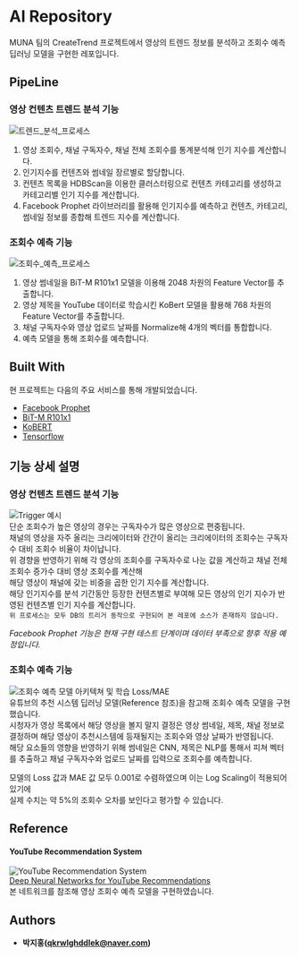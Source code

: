 # AI Repository
MUNA 팀의 CreateTrend 프로젝트에서 영상의 트렌드 정보를 분석하고 조회수 예측 딥러닝 모델을 구현한 레포입니다.  

## PipeLine
### 영상 컨텐츠 트렌드 분석 기능
![트렌드_분석_프로세스](/uploads/18387f4c7fdb4a6131e070421b8b8d03/트렌드_분석_프로세스.jpg)
1. 영상 조회수, 채널 구독자수, 채널 전체 조회수를 통계분석해 인기 지수를 계산합니다.
2. 인기지수를 컨텐츠와 썸네일 장르별로 할당합니다.
3. 컨텐츠 목록을 HDBScan을 이용한 클러스터링으로 컨텐츠 카테고리를 생성하고 카테고리별 인기 지수를 계산합니다.
4. Facebook Prophet 라이브러리를 활용해 인기지수를 예측하고 컨텐츠, 카테고리, 썸네일 정보를 종합해 트렌드 지수를 계산합니다.

### 조회수 예측 기능
![조회수_예측_프로세스](/uploads/a45f41b0aea994a90f8d062a0a121485/조회수_예측_프로세스.jpg)
1. 영상 썸네일을 BiT-M R101x1 모델을 이용해 2048 차원의 Feature Vector를 추출합니다.
2. 영상 제목을 YouTube 데이터로 학습시킨 KoBert 모델을 활용해 768 차원의 Feature Vector를 추출합니다.
3. 채널 구독자수와 영상 업로드 날짜를 Normalize해 4개의 벡터를 통합합니다.
4. 예측 모델을 통해 조회수를 예측합니다.

## Built With
현 프로젝트는 다음의 주요 서비스를 통해 개발되었습니다.
* [Facebook Prophet](https://facebook.github.io/prophet/)
* [BiT-M R101x1](https://tfhub.dev/google/bit/m-r101x1/1)
* [KoBERT](https://github.com/SKTBrain/KoBERT)
* [Tensorflow](https://www.tensorflow.org/?hl=ko)

## 기능 상세 설명
### 영상 컨텐츠 트렌드 분석 기능
![Trigger 예시](/uploads/fbd2b13a97c1c435cca6144a330b0279/image.png)  
단순 조회수가 높은 영상의 경우는 구독자수가 많은 영상으로 편중됩니다.  
채널의 영상을 자주 올리는 크리에이터와 간간이 올리는 크리에이터의 조회수는 구독자수 대비 조회수 비율이 차이납니다.  
위 경향을 반영하기 위해 각 영상의 조회수를 구독자수로 나눈 값을 계산하고 채널 전체 조회수 증가수 대비 영상 조회수를 계산해  
해당 영상이 채널에 갖는 비중을 곱한 인기 지수를 계산합니다.  
해당 인기지수를 분석 기간동안 등장한 컨텐츠별로 부여해 모든 영상의 인기 지수가 반영된 컨텐츠별 인기 지수를 계산합니다.  
`위 프로세스는 모두 DB의 트리거 동작으로 구현되어 본 레포에 소스가 존재하지 않습니다.`  

*Facebook Prophet 기능은 현재 구현 테스트 단계이며 데이터 부족으로 향후 적용 예정입니다.*

### 조회수 예측 기능
![조회수 예측 모델 아키텍쳐 및 학습 Loss/MAE](/uploads/5ec4a5c470f68cdae7a63ce877c8c56e/image.png)  
유튜브의 추천 시스템 딥러닝 모델(Reference 참조)을 참고해 조회수 예측 모델을 구현했습니다.  
시청자가 영상 목록에서 해당 영상을 볼지 말지 결정은 영상 썸네일, 제목, 채널 정보로 결정하며 해당 영상이 추천시스템에 등재될지는 조회수와 영상 날짜가 반영됩니다.  
해당 요소들의 영향을 반영하기 위해 썸네일은 CNN, 제목은 NLP를 통해서 피쳐 벡터를 추출하고 채널 구독자수와 업로드 날짜를 입력으로 조회수를 예측합니다.  

모델의 Loss 값과 MAE 값 모두 0.001로 수렴하였으며 이는 Log Scaling이 적용되어있기에  
실제 수치는 약 5%의 조회수 오차를 보인다고 평가할 수 있습니다.  

## Reference 
#### YouTube Recommendation System 
![YouTube Recommendation System](/uploads/6d9945bfbd429ecd6fd67d842e3c2e7b/image.png)  
[Deep Neural Networks for YouTube Recommendations](https://dl.acm.org/doi/abs/10.1145/2959100.2959190)  
본 네트워크를 참조해 영상 조회수 예측 모델을 구현하였습니다.

## Authors
- **박지홍(qkrwlghddlek@naver.com)**